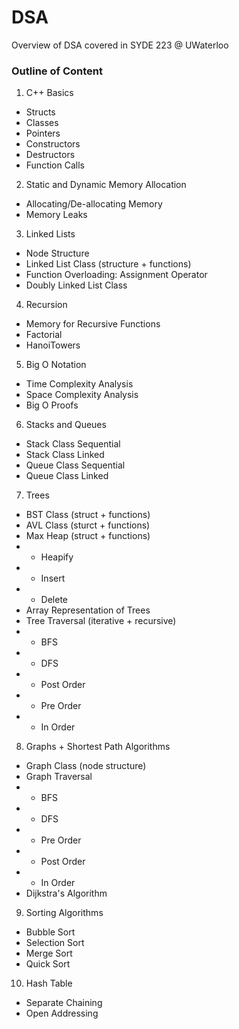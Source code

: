 # DSA
Overview of DSA covered in SYDE 223 @ UWaterloo


### Outline of Content

1. C++ Basics
- Structs
- Classes
- Pointers
- Constructors
- Destructors
- Function Calls

2. Static and Dynamic Memory Allocation
- Allocating/De-allocating Memory
- Memory Leaks


3. Linked Lists
- Node Structure
- Linked List Class (structure + functions)
- Function Overloading: Assignment Operator
- Doubly Linked List Class

4. Recursion
- Memory for Recursive Functions
- Factorial
- HanoiTowers

5. Big O Notation
- Time Complexity Analysis
- Space Complexity Analysis
- Big O Proofs

6. Stacks and Queues
- Stack Class Sequential
- Stack Class Linked
- Queue Class Sequential
- Queue Class Linked

7. Trees
- BST Class (struct + functions)
- AVL Class (sturct + functions)
- Max Heap (struct + functions)
- - Heapify
- - Insert
- - Delete
- Array Representation of Trees
- Tree Traversal (iterative + recursive)
- - BFS
- - DFS
- - Post Order
- - Pre Order
- - In Order

8. Graphs + Shortest Path Algorithms
- Graph Class (node structure)
- Graph Traversal
- - BFS
- - DFS
- - Pre Order
- - Post Order
- - In Order
- Dijkstra's Algorithm

9. Sorting Algorithms
- Bubble Sort
- Selection Sort
- Merge Sort
- Quick Sort

10. Hash Table
- Separate Chaining
- Open Addressing



